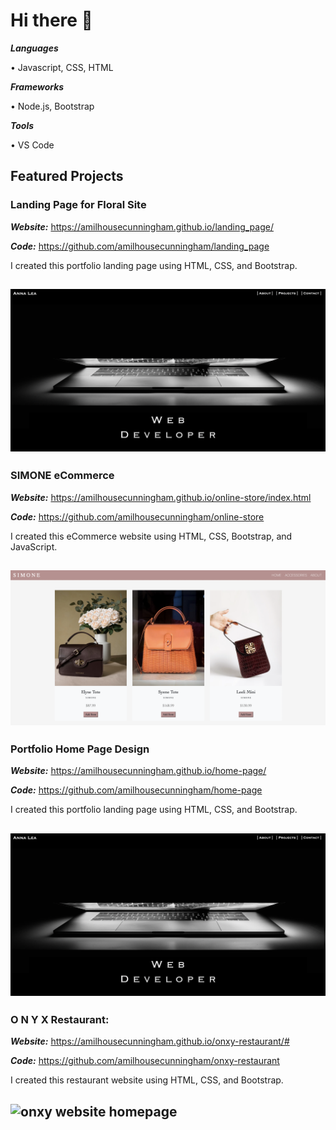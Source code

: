 # Hi there 👋

***Languages***

• Javascript, CSS, HTML

***Frameworks***

• Node.js, Bootstrap

***Tools***

• VS Code

<!--
**amilhousecunningham/amilhousecunningham** is a ✨ _special_ ✨ repository because its `README.md` (this file) appears on your GitHub profile.

Here are some ideas to get you started:

- 🔭 I’m currently working on ...
- 🌱 I’m currently learning ...
- 👯 I’m looking to collaborate on ...
- 🤔 I’m looking for help with ...
- 💬 Ask me about ...
- 📫 How to reach me: ...
- 😄 Pronouns: ...
- ⚡ Fun fact: ...
-->

## Featured Projects

### Landing Page for Floral Site
***Website:*** https://amilhousecunningham.github.io/landing_page/

***Code:*** https://github.com/amilhousecunningham/landing_page

I created this portfolio landing page using HTML, CSS, and Bootstrap. 

<!-- ***-Ongoing Project*** -->

![portfolio landing page](./images/landing-page.png)
---

### SIMONE eCommerce 
***Website:*** https://amilhousecunningham.github.io/online-store/index.html

***Code:*** https://github.com/amilhousecunningham/online-store

I created this eCommerce website using HTML, CSS, Bootstrap, and JavaScript. 

<!-- ***-Ongoing Project*** -->

![simone handbags webpage](./images/simone2.png)
---

### Portfolio Home Page Design
***Website:*** https://amilhousecunningham.github.io/home-page/

***Code:*** https://github.com/amilhousecunningham/home-page

I created this portfolio landing page using HTML, CSS, and Bootstrap. 

<!-- ***-Ongoing Project*** -->

![portfolio landing page](./images/home-page.png)
---
### O N Y X Restaurant: 
***Website:*** https://amilhousecunningham.github.io/onxy-restaurant/#

***Code:*** https://github.com/amilhousecunningham/onxy-restaurant

I created this restaurant website using HTML, CSS, and Bootstrap. 

<!-- ***-Ongoing Project*** -->

![onxy website homepage](./images/onxy.png)
---









